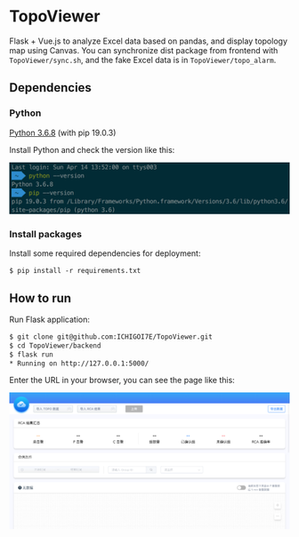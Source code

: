 # TopoViewer
Flask + Vue.js to analyze Excel data based on pandas, and display topology map using Canvas. You can synchronize dist package from frontend with `TopoViewer/sync.sh`, and the fake Excel data is in `TopoViewer/topo_alarm`.
## Dependencies
### Python
[Python 3.6.8](https://www.python.org/downloads/release/python-368/) (with pip 19.0.3)

Install Python and check the version like this:

![](https://raw.githubusercontent.com/ICHIGOI7E/mdpics/master/TopoViewer/1.jpeg)
### Install packages
Install some required dependencies for deployment:
```
$ pip install -r requirements.txt
```
## How to run
Run Flask application:
```
$ git clone git@github.com:ICHIGOI7E/TopoViewer.git
$ cd TopoViewer/backend
$ flask run
* Running on http://127.0.0.1:5000/
```
Enter the URL in your browser, you can see the page like this:

![](https://raw.githubusercontent.com/ICHIGOI7E/mdpics/master/TopoViewer/2.jpeg)
